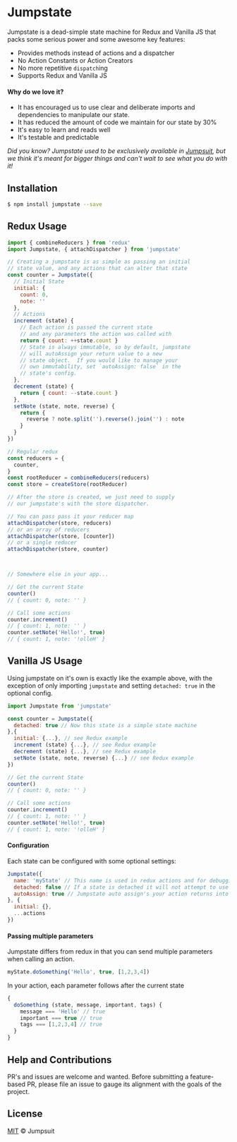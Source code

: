 # Jumpstate

Jumpstate is a dead-simple state machine for Redux and Vanilla JS that packs some serious power and some awesome key features:

- Provides methods instead of actions and a dispatcher
- No Action Constants or Action Creators
- No more repetitive `dispatch`ing
- Supports Redux and Vanilla JS

#### Why do we love it?
- It has encouraged us to use clear and deliberate imports and dependencies to manipulate our state.
- It has reduced the amount of code we maintain for our state by 30%
- It's easy to learn and reads well
- It's testable and predictable

*Did you know? Jumpstate used to be exclusively available in [Jumpsuit](https://github.com/jumpsuit/jumpsuit), but we think it's meant for bigger things and can't wait to see what you do with it!*

## Installation

```bash
$ npm install jumpstate --save
```

## Redux Usage

```javascript
import { combineReducers } from 'redux'
import Jumpstate, { attachDispatcher } from 'jumpstate'

// Creating a jumpstate is as simple as passing an initial
// state value, and any actions that can alter that state
const counter = Jumpstate({
  // Initial State
  initial: {
    count: 0,
    note: ''
  },
  // Actions
  increment (state) {
    // Each action is passed the current state
    // and any parameters the action was called with
    return { count: ++state.count }
    // State is always immutable, so by default, jumpstate
    // will autoAssign your return value to a new
    // state object.  If you would like to manage your
    // own immutability, set `autoAssign: false` in the
    // state's config.
  },
  decrement (state) {
    return { count: --state.count }
  },
  setNote (state, note, reverse) {
    return {
      reverse ? note.split('').reverse().join('') : note
    }
  }
})

// Regular redux
const reducers = {
  counter,
}
const rootReducer = combineReducers(reducers)
const store = createStore(rootReducer)

// After the store is created, we just need to supply
// our jumpstate's with the store dispatcher.

// You can pass pass it your reducer map
attachDispatcher(store, reducers)
// or an array of reducers
attachDispatcher(store, [counter])
// or a single reducer
attachDispatcher(store, counter)



// Somewhere else in your app...

// Get the current State
counter()
// { count: 0, note: '' }

// Call some actions
counter.increment()
// { count: 1, note: '' }
counter.setNote('Hello!', true)
// { count: 1, note: '!olleH' }
```

## Vanilla JS Usage

Using jumpstate on it's own is exactly like the example above, with the exception of only importing `jumpstate` and setting `detached: true` in the optional config.

```javascript
import Jumpstate from 'jumpstate'

const counter = Jumpstate({
  detached: true // Now this state is a simple state machine
},{
  initial: {...}, // see Redux example
  increment (state) {...}, // see Redux example
  decrement (state) {...}, // see Redux example
  setNote (state, note, reverse) {...} // see Redux example
})

// Get the current State
counter()
// { count: 0, note: '' }

// Call some actions
counter.increment()
// { count: 1, note: '' }
counter.setNote('Hello!', true)
// { count: 1, note: '!olleH' }
```

#### Configuration
Each state can be configured with some optional settings:
```javascript
Jumpstate({
  name: 'myState' // This name is used in redux actions and for debugging. Defaults to a random unique short_id if not specified
  detached: false // If a state is detached it will not attempt to use redux. Defaults to `false`
  autoAssign: true // Jumpstate auto assign's your action returns into a new state instance to maintain state immutability. eg. `Object.assign({}, state, newState)`  If you would like to manage your own immutability, set this to false.
}, {
  initial: {},
  ...actions
})
```

#### Passing multiple parameters
Jumpstate differs from redux in that you can send multiple parameters when calling an action.

```javascript
myState.doSomething('Hello', true, [1,2,3,4])
```

In your action, each parameter follows after the current state

```javascript
{
  doSomething (state, message, important, tags) {
    message === 'Hello' // true
    important === true // true
    tags === [1,2,3,4] // true
  }
}
```

## Help and Contributions
PR's and issues are welcome and wanted. Before submitting a feature-based PR, please file an issue to gauge its alignment with the goals of the project.

## License

[MIT](LICENSE) © Jumpsuit
